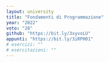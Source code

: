 ```yaml
---
layout: university
title: "Fondamenti di Programmazione"
year: "2022"
voto: "28"
github: "https://bit.ly/3xyvoLU"
appunti: "https://bit.ly/3iRPH01"
# esercizi: ""
# esercitazioni: ""
---
```


